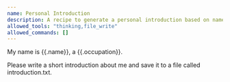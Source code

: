 ```yaml
---
name: Personal Introduction
description: A recipe to generate a personal introduction based on name and occupation
allowed_tools: "thinking,file_write"
allowed_commands: []
---
```


My name is {{.name}}, a {{.occupation}}.

Please write a short introduction about me and save it to a file called introduction.txt.
